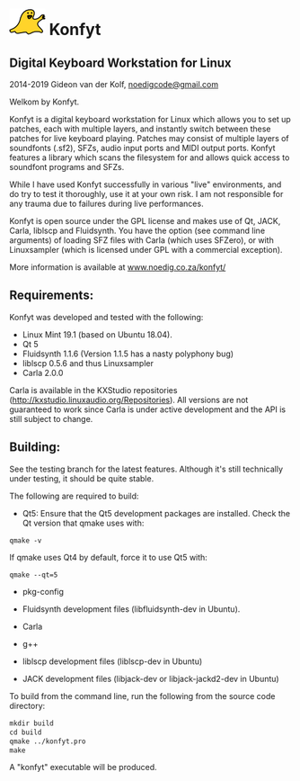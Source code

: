 ![Konfyt Logo](icons/konfytReadmeLogo.png)
Konfyt
======
Digital Keyboard Workstation for Linux
--------------------------------------

2014-2019 Gideon van der Kolf, noedigcode@gmail.com

Welkom by Konfyt.

Konfyt is a digital keyboard workstation for Linux which allows you to set up
patches, each with multiple layers, and instantly switch between these patches
for live keyboard playing. Patches may consist of multiple layers of soundfonts
(.sf2), SFZs, audio input ports and MIDI output ports. Konfyt features a library
which scans the filesystem for and allows quick access to soundfont programs and
SFZs.

While I have used Konfyt successfully in various "live" environments, and do try
to test it thoroughly, use it at your own risk. I am not responsible for any trauma
due to failures during live performances.

Konfyt is open source under the GPL license and makes use of Qt, JACK, Carla,
liblscp and Fluidsynth. You have the option (see command line arguments) of
loading SFZ files with Carla (which uses SFZero), or with Linuxsampler (which
is licensed under GPL with a commercial exception).

More information is available at www.noedig.co.za/konfyt/


Requirements:
-------------
Konfyt was developed and tested with the following:
* Linux Mint 19.1 (based on Ubuntu 18.04).
* Qt 5
* Fluidsynth 1.1.6 (Version 1.1.5 has a nasty polyphony bug)
* liblscp 0.5.6 and thus Linuxsampler
* Carla 2.0.0

Carla is available in the KXStudio repositories (http://kxstudio.linuxaudio.org/Repositories).
All versions are not guaranteed to work since Carla is under active development and the API is still subject to change.


Building:
---------
See the testing branch for the latest features. Although it's still technically
under testing, it should be quite stable.

The following are required to build:

* Qt5: Ensure that the Qt5 development packages are installed.
Check the Qt version that qmake uses with:
```
qmake -v
```

If qmake uses Qt4 by default, force it to use Qt5 with:
```
qmake --qt=5
```

* pkg-config

* Fluidsynth development files (libfluidsynth-dev in Ubuntu).

* Carla

* g++

* liblscp development files (liblscp-dev in Ubuntu)

* JACK development files (libjack-dev or libjack-jackd2-dev in Ubuntu)


To build from the command line, run the following from the source code directory:
```
mkdir build
cd build
qmake ../konfyt.pro
make
```

A "konfyt" executable will be produced.



